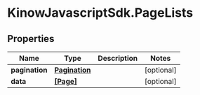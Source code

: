 # KinowJavascriptSdk.PageLists

## Properties
Name | Type | Description | Notes
------------ | ------------- | ------------- | -------------
**pagination** | [**Pagination**](Pagination.md) |  | [optional] 
**data** | [**[Page]**](Page.md) |  | [optional] 



